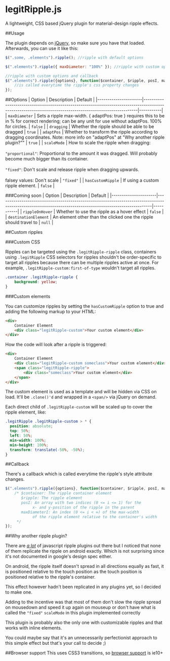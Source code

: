 # legitRipple.js

A lightweight, CSS based jQuery plugin for material-design ripple effects.

##Usage

The plugin depends on [jQuery](https://jquery.com/), so make sure you have that loaded. Afterwards, you can use it like this:
```javascript
$(".some, .elements").ripple(); //ripple with default options
```
```javascript
$(".elements").ripple({ maxDiameter: "100%" }); //ripple with custom options
```
```javascript
//ripple with custom options and callback
$(".elements").ripple({options}, function($container, $ripple, posI, maxDiameter) {
    //is called everytime the ripple's css property changes
});
```

##Options
| Option               | Description                                                                                                                                             | Default   |
|----------------------|---------------------------------------------------------------------------------------------------------------------------------------------------------|-----------|
| `maxDiameter`        | Sets a ripple max-width. { adaptPos: true } requires this to be in % for correct rendering; can be any unit for use without adaptPos. 100% for circles. | `false`   |
| `dragging`           | Whether the ripple should be able to be dragged                                                                                                         | `true`    |
| `adaptPos`           | Whether to transform the ripple according to dragging coordinates. Note: more info on "adaptPos" at "Why another ripple plugin?""                       | `true`    |
| `scaleMode`          | How to scale the ripple when dragging:<br><br>`"proportional"`: Proportional to the amount it was dragged. Will probably become much bigger than its container.<br><br>`"fixed"`: Don't scale and release ripple when dragging upwards.<br><br>falsey values: Don't scale                                                                                                                   | `"fixed"` |
| `hasCustomRipple`    | If using a custom ripple element.                                                                                                                       | `false`   |

###Coming soon
| Option               | Description                                                                                                                                             | Default   |
|----------------------|---------------------------------------------------------------------------------------------------------------------------------------------------------|-----------|
| `rippleOnHover`      | Whether to use the ripple as a hover effect                                                                                                             | `false`   |
| `destinationElement` | An element other than the clicked one the ripple should travel to                                                                                       | `null`    |

##Custom ripples

###Custom CSS

Ripples can be targeted using the `.legitRipple-ripple` class, containers using `.legitRipple` CSS selectors for ripples shouldn't be order-specific to target all ripples because there can be multiple ripples active at once. For example, `.legitRipple-custom:first-of-type` wouldn't target all ripples.
```css
.container .legitRipple-ripple {
    background: yellow;
}
```

###Custom elements

You can customize ripples by setting the `hasCustomRipple` option to true and adding the following markup to your HTML:
```html
<div>
    Container Element
    <div class="legitRipple-custom">Your custom element</div>
</div>
```
How the code will look after a ripple is triggered:
```html
<div>
    Container Element
    <div class="legitRipple-custom someclass">Your custom element</div>
    <span class="legitRipple-ripple">
        <div class="someclass">Your custom element</div>
    </span>
</div>
```

The custom element is used as a template and will be hidden via CSS on load. It'll be `.clone()'d` and wrapped in a `<span/>` via jQuery on demand.

Each direct child of `.legitRipple-custom` will be scaled up to cover the ripple element, like:

```css
.legitRipple .legitRipple-custom > * {
  position: absolute;
  top: 50%;
  left: 50%;
  min-width: 100%;
  min-height: 100%;
  transform: translate(-50%, -50%);
}
```

##Callback

There's a callback which is called everytime the ripple's style attribute changes.
```javascript
$(".elements").ripple({options}, function($container, $ripple, posI, maxDiameter) {
    /* $container: The ripple container element
       $ripple: The ripple element
       posI: An array with two indices (0 <= i <= 1) for the
            x- and y-position of the ripple in the parent
       maxDiameterI: An index (0 <= i < ∞) of the max-width
            of the ripple element relative to the container's width
     */
});
```

##Why another ripple plugin?

There are *[a lot](https://github.com/search?l=JavaScript&q=material+ripple&type=Repositories&utf8=%E2%9C%9)* of javascript ripple plugins out there but I noticed that none of them replicate the ripple on android exactly. Which is not surprising since it's not documented in google's design spec either.

On android, the ripple itself doesn't spread in all directions equally as fast, it is positioned relative to the touch position as the touch position is positioned relative to the ripple's container.

This effect however hadn't been replicated in any plugins yet, so I decided to make one.

Adding to the incentive was that most of them don't slow the ripple spread on mousedown and speed it up again on mouseup or don't have what is called the `"fixed"` `scaleMode` in this plugin implemented correctly

This plugin is probably also the only one with customizable ripples and that works with inline elements.

You could maybe say that it's an unnecessarily perfectionist approach to this simple effect but that's your call to decide ;)

##Browser support
This uses CSS3 transitions, so [browser support](http://caniuse.com/#feat=css-transitions) is ie10+